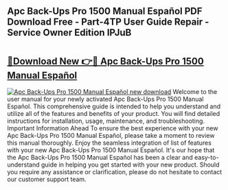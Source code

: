 ## Apc Back-Ups Pro 1500 Manual Español PDF Download Free - Part-4TP User Guide Repair - Service Owner Edition IPJuB

# <h2><a href="http://bc27768.oget.top/?id=Apc+Back-Ups+Pro+1500+Manual+Espa%c3%b1ol">🔗Download New 👉🔴 Apc Back-Ups Pro 1500 Manual Español</a></h2>

[![Apc Back-Ups Pro 1500 Manual Español new download](https://i.imgur.com/5g1atiW.png)](http://bc27768.oget.top/?id=Apc+Back-Ups+Pro+1500+Manual+Espa%c3%b1ol)
Welcome to the user manual for your newly activated Apc Back-Ups Pro 1500 Manual Español. This comprehensive guide is intended to help you understand and utilize all of the features and benefits of your product. You will find detailed instructions for installation, usage, maintenance, and troubleshooting. Important Information Ahead To ensure the best experience with your new Apc Back-Ups Pro 1500 Manual Español, please take a moment to review this manual thoroughly. Enjoy the seamless integration of list of features with your new Apc Back-Ups Pro 1500 Manual Español. It's our hope that the Apc Back-Ups Pro 1500 Manual Español has been a clear and easy-to-understand guide in helping you get started with your new product. Should you require any assistance or clarification, please do not hesitate to contact our customer support team.
